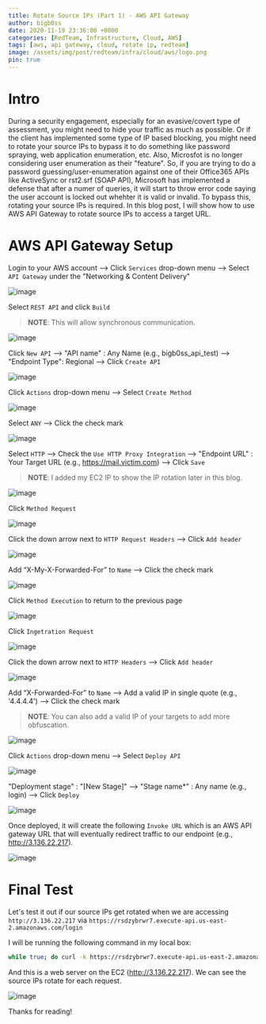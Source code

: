 ```yaml
---
title: Rotate Source IPs (Part 1) - AWS API Gateway
author: bigb0ss
date: 2020-11-19 23:36:00 +0800
categories: [RedTeam, Infrastructure, Cloud, AWS]
tags: [aws, api gateway, cloud, rotate ip, redteam]
image: /assets/img/post/redteam/infra/cloud/aws/logo.png
pin: true
---
```


# Intro

During a security engagement, especially for an evasive/covert type of assessment, you might need to hide your traffic as much as possible. Or if the client has implemented some type of IP based blocking, you might need to rotate your source IPs to bypass it to do something like password spraying, web application enumeration, etc. Also, Microsfot is no longer considering user enumeration as their "feature". So, if you are trying to do a password guessing/user-enumeration against one of their Office365 APIs like ActiveSync or rst2.srf (SOAP API), Microsoft has implemented a defense that after a numer of queries, it will start to throw error code saying the user account is locked out whehter it is valid or invalid. To bypass this, rotating your source IPs is required. In this blog post, I will show how to use AWS API Gateway to rotate source IPs to access a target URL. 

# AWS API Gateway Setup

Login to your AWS account 
  --> Click `Services` drop-down menu 
  --> Select `API Gateway` under the "Networking & Content Delivery"

![image](/assets/img/post/redteam/infra/cloud/aws/01.png)

Select `REST API` and click `Build`

>**NOTE**: This will allow synchronous communication.

![image](/assets/img/post/redteam/infra/cloud/aws/02.png)

Click `New API`
  --> "API name" : Any Name (e.g., bigb0ss_api_test)
  --> "Endpoint Type": Regional
  --> Click `Create API`

![image](/assets/img/post/redteam/infra/cloud/aws/03.png)

Click `Actions` drop-down menu
  --> Select `Create Method`

![image](/assets/img/post/redteam/infra/cloud/aws/04.png)

Select `ANY`
  --> Click the check mark

![image](/assets/img/post/redteam/infra/cloud/aws/05.png)

Select `HTTP`
  --> Check the `Use HTTP Proxy Integration`
  --> "Endpoint URL" : Your Target URL (e.g., https://mail.victim.com)
  --> Click `Save`   

>**NOTE**: I added my EC2 IP to show the IP rotation later in this blog.

![image](/assets/img/post/redteam/infra/cloud/aws/06.png)

Click `Method Request`

![image](/assets/img/post/redteam/infra/cloud/aws/07.png)

Click the down arrow next to `HTTP Request Headers`
  --> Click `Add header`

![image](/assets/img/post/redteam/infra/cloud/aws/08.png)

Add “X-My-X-Forwarded-For” to `Name` 
  -—> Click the check mark 
  
![image](/assets/img/post/redteam/infra/cloud/aws/09.png) 

Click `Method Execution` to return to the previous page

![image](/assets/img/post/redteam/infra/cloud/aws/10.png) 

Click `Ingetration Request`

![image](/assets/img/post/redteam/infra/cloud/aws/11.png) 

Click the down arrow next to `HTTP Headers`
  --> Click `Add header`

![image](/assets/img/post/redteam/infra/cloud/aws/12.png)

Add “X-Forwarded-For” to `Name` 
  -—> Add a valid IP in single quote (e.g., '4.4.4.4')
  -—> Click the check mark

>**NOTE**: You can also add a valid IP of your targets to add more obfuscation.

![image](/assets/img/post/redteam/infra/cloud/aws/13.png)

Click `Actions` drop-down menu
  --> Select `Deploy API`

![image](/assets/img/post/redteam/infra/cloud/aws/14.png)

"Deployment stage" : "[New Stage]"
  --> "Stage name*" : Any name (e.g., login)
  --> Click `Deploy`

![image](/assets/img/post/redteam/infra/cloud/aws/15.png)

Once deployed, it will create the following `Invoke URL` which is an AWS API gateway URL that will eventually redirect traffic to our endpoint (e.g., http://3.136.22.217). 

![image](/assets/img/post/redteam/infra/cloud/aws/16.png)

# Final Test

Let's test it out if our source IPs get rotated when we are accessing `http://3.136.22.217` via `https://rsdzybrwr7.execute-api.us-east-2.amazonaws.com/login`

I will be running the following command in my local box:

```bash
while true; do curl -k https://rsdzybrwr7.execute-api.us-east-2.amazonaws.com/login; done
```

And this is a web server on the EC2 (http://3.136.22.217). We can see the source IPs rotate for each request.

![image](/assets/img/post/redteam/infra/cloud/aws/17.png)

Thanks for reading!